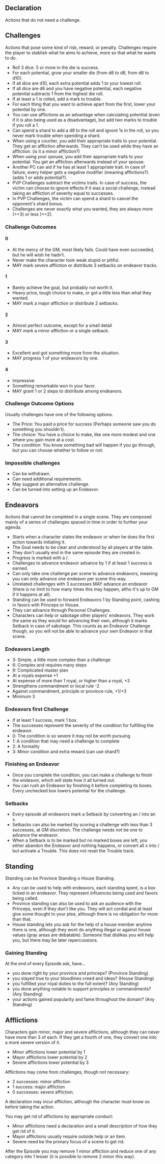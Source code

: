 ## Declaration

Actions that do not need a challenge.

## Challenges
Actions that pose some kind of risk, reward, or penalty. Challenges require the player to stablish what he aims to achieve, more so that what he wants to do.

- Roll 3 dice. 5 or more in the die is success.
- For each potential, grow your smaller die (from d6 to d8, from d8 to d10).
- If all dice are d10, each extra potential adds 1 to your lowest roll.
- If all dice are d6 and you have negative potential, each negative potential subtracts 1 from the highest die roll.
- If at least a 1 is rolled, add a mark to trouble.
- For each thing that you want to achieve apart from the first, lower your potential by one.
- You can use afflictions as an advantage when calculating potential (even if it is also being used as a disadvantage), but add two marks to trouble if you roll a 1.
- Can spend a shard to add a d8 to the roll and ignore 1s in the roll, so you never mark trouble when spending a shard.
- When using a courtier, you add their appropriate traits to your potential. They get an affliction afterwards. They can’t be used while they have an affliction. (is it a minor affliction?)
- When using your spouse, you add their appropriate traits to your potential. You get an affliction afterwards instead of your spouse.
- Another PC can aid if he has at least 1 appropriate trait. In case of failure, every helper gets a negative modifier (meaning afflictions?). (adds 1 or adds potential?).
- PVP Challenges subtract the victims traits. In case of success, the victim can choose to ignore effects if it was a social challenge, instead taking an affliction of severity equal to successes.
- In PVP Challenges, the victim can spend a shard to cancel the opponent's shard bonus.
- Challenges are never exactly what you wanted, they are always more (>=3) or less (<=2).

### Challenge Outcomes

#### 0
- At the mercy of the GM, most likely fails. Could have even succeeded, but he will wish he hadn’t.
- Never make the character look weak stupid or pitiful.
- MAY mark severe affliction or distribute 3 setbacks on endeavor tracks.

#### 1
- Barely achieve the goal, but probably not worth it.
- Heavy price, tough choice to make, or got a little less than what they wanted.
- MAY mark a major affliction or distribute 2 setbacks.

#### 2
- Almost perfect outcome, except for a small detail
- MAY mark a minor affliction or a single setback.

#### 3
- Excellent and got something more from the situation.
- MAY progress 1 of your endeavors by one.

#### 4
- Impressive
- Something remarkable won in your favor.
- MAY grant 1 or 2 steps to distribute among endeavors.

### Challenge Outcome Options
Usually challenges have one of the following options.
- The Price: You paid a price for success (Perhaps someone saw you do something you shouldn’t).
- The choice: You have a choice to make, like one more modest and one where you gain more at a cost.
- The condition: You know something bad will happen if you go through, but you can choose whether to follow or not.

### Impossible challenges
- Can be withdrawn.
- Can need additional requirements.
- May suggest an alternative challenge.
- Can be turned into setting up an Endeavor.

## Endeavors

Actions that cannot be completed in a single scene. They are composed mainly of a series of challenges spaced in time in order to further your agenda.

- Starts when a character states the endeavor or when he does the first action towards initiating it.
- The Goal needs to be clear and understood by all players at the table.
- They don't usually end in the same episode they are created in.
- Progress is marked with a /.
- Challenges to advance endeavor advance by 1 if at least 1 success is earned.
- Can only take one challenge per scene to advance endeavors, meaning you can only advance one endeavor per scene this way.
- Unrelated challenges with 3 successes MAY advance an endeavor (there is no limit to how many times this may happen, altho it's up to GM if it happens at all).
- Standing can be used to forward Endeavors 1 by Standing point, cashing in favors with Princeps or House.
- They can advance through Personal Challenges.
- Characters can help or sabotage other players' endeavors. They work the same as they would for advancing their own, although it marks Setback in case of sabotage. This counts as an Endeavor Challenge though, so you will not be able to advance your own Endeavor in that scene.

### Endeavors Length
- 3: Simple, a little more complex than a challenge
- 6: Complex and requires many steps
- 9: Complicated master plan
- At a royals expense +1
- At expense of more than 1 royal, or higher than a royal, +3
- Strengthens commandment or local rule -2
- Against commandment, principle or province rule, +1/+3
- Minimum 3

### Endeavors first Challenge
- If at least 1 success, mark 1 box.
- The successes represent the severity of the condition for fulfilling the endeavor.
- 0: The condition is so severe it may not be worth pursuing
- 1: A condition that may need a challenge to complete
- 2: A formality
- 3: Minor condition and extra reward
(can use shard?)

### Finishing an Endeavor
- Once you complete the condition, you can make a challenge to finish the endeavor, which will state how it all turned out.
- You can rush an Endeavor by finishing it before completing its boxes. Every unchecked box lowers potential for the challenge.

### Setbacks
- Every episode all endeavors mark a Setback by converting an / into an x.
- Setbacks can also be marked by scoring a challenge with less than 3 successes, at GM discretion. The challenge needs not be one to advance the endeavor.
- When a Setback is to be marked but no marked boxes are left, you either abandon the Endeavor and nothing happens, or convert all x into / but activate a Trouble. This does not reset the Trouble track.

## Standing

Standing can be Province Standing o House Standing.

- Any can be used to help with endeavors, each standing spent, is a box ticked in an endeavor. They represent influences being used and favors being called.
- Province standing can also be used to ask an audience with the Princeps, even if they don't like you. They will act cordial and at least give some thought to your plea, although there is no obligation for more than that.
- House standing lets you ask for the help of a house member anytime there is one, although they wont do anything illegal or against house values (gray areas are debatable). Someone that dislikes you will help you, but there may be later repercussions.

### Gaining Standing

At the end of every Episode ask, have…
- you done right by your province and princeps? (Province Standing)
- you stayed true to your bloodlines creed and ideas? (House Standing)
- you fulfilled your royal duties to the full extent? (Any Standing)
- you done anything notable to support principles or commandments? (Any Standing)
- your actions gained popularity and fame throughout the domain? (Any Standing)

## Afflictions

Characters gain minor, major and severe afflictions, although they can never have more than 3 of each. If they get a fourth of one, they convert one into a more severe version of it.

- Minor afflictions lower potential by 1
- Mayor afflictions lower potential by 2
- Severe afflictions lower potential by 3

Afflictions may come from challenges, though not necessary:
- 2 successes: minor affliction
- 1 success: major affliction
- 0 successes: severe affliction.

A declaration may incur affliction, although the character must know so before taking the action.

You may get rid of afflictions by appropriate conduct:
- Minor afflictions need a declaration and a small description of how they get rid of it.
- Mayor afflictions usually require outside help or an item.
- Severe need be the primary focus of a scene to get rid.

After the Episode you may remove 1 minor affliction and reduce one of any category into 1 lesser (it is possible to remove 2 minor this way).
